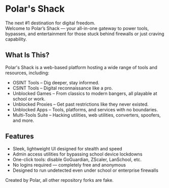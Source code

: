 # Polar's Shack

The next #1 destination for digital freedom.  
Welcome to Polar’s Shack — your all-in-one gateway to power tools, bypasses, and entertainment for those stuck behind firewalls or just craving capability.

## What Is This?

Polar's Shack is a web-based platform hosting a wide range of tools and resources, including:

- OSINT Tools – Dig deeper, stay informed.  
- CSINT Tools – Digital reconnaissance like a pro.  
- Unblocked Games – From classics to modern bangers, all playable at school or work.  
- Unblocked Proxies – Get past restrictions like they never existed.  
- Unblocked Apps – Tools, platforms, and services with no boundaries.  
- Multi-Tools Suite – Hacking utilities, web utilities, converters, spoofers, and more.

## Features

- Sleek, lightweight UI designed for stealth and speed  
- Admin access utilities for bypassing school device lockdowns  
- One-click tools: disable GoGuardian, ZScaler, LanSchool, etc.  
- No logins required — completely free and anonymous  
- Designed to run undetected even under school or enterprise firewalls

Created by Polar, all other repository forks are fake.
